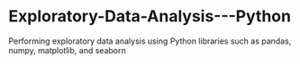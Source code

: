 # Exploratory-Data-Analysis---Python
Performing exploratory data analysis using Python libraries such as pandas, numpy, matplotlib, and seaborn
